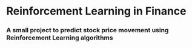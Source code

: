 # Reinforcement Learning in Finance
### A small project to predict stock price movement using Reinforcement Learning algorithms
